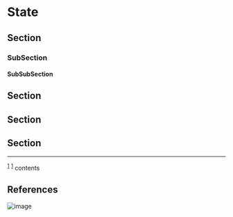 # State

## Section

### SubSection

#### SubSubSection

## Section

## Section

## Section

*** 
<sup id ="note_1">[1](#footnote_1)</sup>
<sup><a id="footnote_1">[1](#note_1)</a></sup> contents
## References
![image](../Assets/imagename.png)  